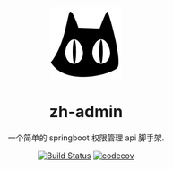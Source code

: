 <p align="center">
  <a href="#">
    <img src="https://raw.githubusercontent.com/zhaozhenghao1993/zh-web-vue/master/public/logo.png">
  </a>
</p>

<h1 align="center">zh-admin</h1>

<div align="center">

一个简单的 springboot 权限管理 api 脚手架.

[![Build Status](https://www.travis-ci.org/zhaozhenghao1993/zh-admin.svg?branch=master)](https://www.travis-ci.org/zhaozhenghao1993/zh-admin)
[![codecov](https://codecov.io/gh/zhaozhenghao1993/zh-admin/branch/master/graph/badge.svg)](https://codecov.io/gh/zhaozhenghao1993/zh-admin)

</div>

